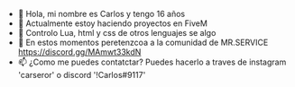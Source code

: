 - 👋 Hola, mi nombre es Carlos y tengo 16 años
- 👀 Actualmente estoy haciendo proyectos en FiveM
- 🌱 Controlo Lua, html y css de otros lenguajes se algo 
- 💞️ En estos momentos peretenzcoa a la comunidad de MR.SERVICE https://discord.gg/MAmwt33kdN
- 📫 ¿Como me puedes contatctar? Puedes hacerlo a traves de instagram 'carseror' o discord '!Carlos#9117'

<!---
carseror/carseror is a ✨ special ✨ repository because its `README.md` (this file) appears on your GitHub profile.
You can click the Preview link to take a look at your changes.
--->
